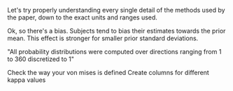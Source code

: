 Let's try properly understanding every single detail of the methods used by the paper, down to the exact units and ranges used.

Ok, so there's a bias.
Subjects tend to bias their estimates towards the prior mean.
This effect is stronger for smaller prior standard deviations.

"All probability distributions were computed over directions ranging from 1 to 360 discretized to 1"

Check the way your von mises is defined
Create columns for different kappa values
